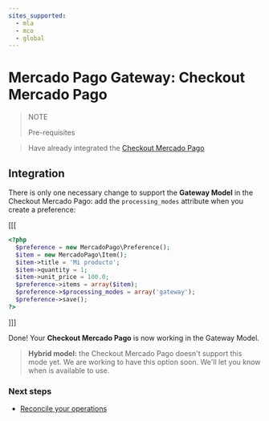 ```yaml
---
sites_supported:
  - mla
  - mco
  - global
---
```


# Mercado Pago Gateway: Checkout Mercado Pago

> NOTE
>
> Pre-requisites
>

> Have already integrated the [Checkout Mercado Pago](https://www.mercadopago.com.ar/developers/en/guides/payments/web-checkout/introduction)

## Integration

There is only one necessary change to support the **Gateway Model** in the Checkout Mercado Pago: add the `processing_modes` attribute when you create a preference:

[[[
```php
<?php  
  $preference = new MercadoPago\Preference();
  $item = new MercadoPago\Item();
  $item->title = 'Mi producto';
  $item->quantity = 1;
  $item->unit_price = 100.0;
  $preference->items = array($item);
  $preference->$processing_modes = array('gateway');
  $preference->save();
?>
```
]]]

Done! Your **Checkout Mercado Pago** is now working in the Gateway Model.

> **Hybrid model:** the Checkout Mercado Pago doesn't support this mode yet. We are working to have this option soon. We'll let you know when is available to use.

### Next steps

* [Reconcile your operations](https://www.mercadopago.com.ar/developers/en/guides/gateway/general-considerations/reconciliation/)
